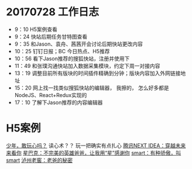 # 20170728 工作日志

- 9：10        H5案例查看
- 9：24        快站后期任务甘特图查看
- 9：35        和Jason、袁舟、茜茜开会讨论后期快站更改内容
- 10：25       钉钉日报；BC  今日热点、H5推荐
- 10：56       看下Jason推荐的搜狐快站，注册并使用下
- 11：49       和张璞沟通快站加入数据采集模块，约定下周一对接内容
- 13：19       调整目前所有版块的时间插件精确到分钟；版块内容加入外网链接地址
- 15：20       网上找一找类似搜狐快站的编辑器， 我擦的， 怎么好多都是NodeJS、React+Redux实现的
- 17：10       了解下Jason推荐的内容编辑器

# H5案例
[少年，敢玩心吗？](http://www.h5doo.com/projects/a5a431b820a64afa97c77688d834d1f3) 读心术？？  玩一把确实有点扎心
[腾讯NEXT IDEA：穿越未来来看你](http://www.h5doo.com/projects/71dc012e20d64a4bbe45225f0e529967)
[星巴克：不完美的英雄爸爸，让我用“星”感谢你](http://www.h5doo.com/projects/5c560b94d588472d8fecea403ec71a18)
[smart：有种骄傲，叫smart](http://www.h5doo.com/projects/324bb894ac9b4756bbd3747cce58f8cb) 
[泸州老窖：老爸的秘密](http://www.h5doo.com/projects/3cde59d293714d0d9925b7c4b9a63a08)
